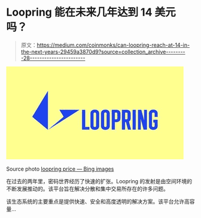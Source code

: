 # Loopring 能在未来几年达到 14 美元吗？

> 原文：<https://medium.com/coinmonks/can-loopring-reach-at-14-in-the-next-years-29459a3870d9?source=collection_archive---------28----------------------->

![](img/22c40510db2951ccd02cfc73465a69a9.png)

Source photo [loopring price — Bing images](https://www.bing.com/images/search?view=detailV2&ccid=GJujKkaT&id=0840CB652DF2AFD9B2015AFC41F67530105AE636&thid=OIP.GJujKkaTvQ0YMAPkGmJFKQHaD4&mediaurl=https%3a%2f%2fcryptomojo.com%2fwp-content%2fuploads%2f2020%2f04%2fLoopring-1024x536.jpg&cdnurl=https%3a%2f%2fth.bing.com%2fth%2fid%2fR.189ba32a4693bd0d183003e41a624529%3frik%3dNuZaEDB19kH8Wg%26pid%3dImgRaw%26r%3d0&exph=536&expw=1024&q=loopring+price&simid=607995291558628939&FORM=IRPRST&ck=FA87EC32C59887CFD5FB9AFAC954031D&selectedIndex=5&ajaxhist=0&ajaxserp=0)

在过去的两年里，密码世界经历了快速的扩张。Loopring 的发射是由空间环境的不断发展推动的。该平台旨在解决分散和集中交易所存在的许多问题。

该生态系统的主要重点是提供快速、安全和高度透明的解决方案。该平台允许高容量…
